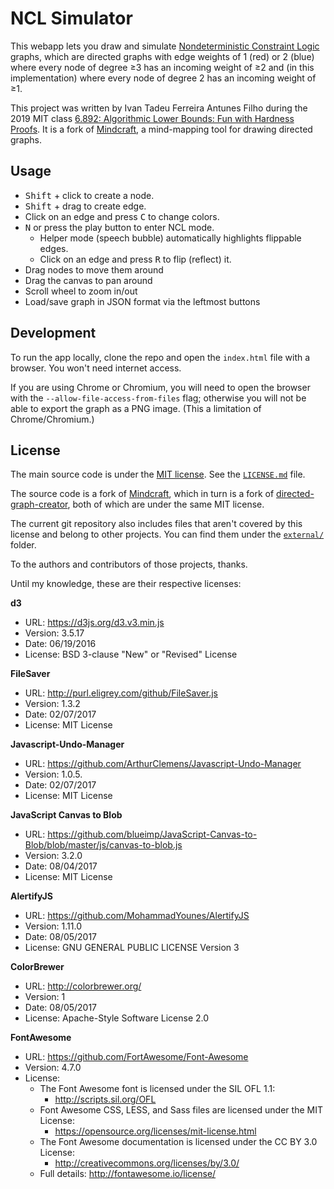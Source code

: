 NCL Simulator
=============

This webapp lets you draw and simulate
[Nondeterministic Constraint Logic](https://en.wikipedia.org/wiki/Nondeterministic_constraint_logic)
graphs, which are directed graphs with edge weights of 1 (red) or 2 (blue)
where every node of degree &ge;3 has an incoming weight of &ge;2 and
(in this implementation)
where every node of degree 2 has an incoming weight of &ge;1.

This project was written by Ivan Tadeu Ferreira Antunes Filho
during the 2019 MIT class
[6.892: Algorithmic Lower Bounds: Fun with Hardness Proofs](https://courses.csail.mit.edu/6.892/spring19/).
It is a fork of [Mindcraft](https://github.com/eldipa/Mindcraft),
a mind-mapping tool for drawing directed graphs.

## Usage

* <kbd>Shift</kbd> + click to create a node.
* <kbd>Shift</kbd> + drag to create edge.
* Click on an edge and press <kbd>C</kbd> to change colors.
* <kbd>N</kbd> or press the play button to enter NCL mode.
  * Helper mode (speech bubble) automatically highlights flippable edges.
  * Click on an edge and press <kbd>R</kbd> to flip (reflect) it.
* Drag nodes to move them around
* Drag the canvas to pan around
* Scroll wheel to zoom in/out
* Load/save graph in JSON format via the leftmost buttons

## Development

To run the app locally,
clone the repo and open the `index.html` file with a browser.
You won't need internet access.

If you are using Chrome or Chromium, you will need to open the browser with the `--allow-file-access-from-files` flag; otherwise you will not be able to export the graph as a PNG image. (This a limitation of Chrome/Chromium.)

## License

The main source code
is under the [MIT license](https://opensource.org/licenses/mit-license.html).
See the [`LICENSE.md`](LICENSE.md) file.

The source code is a fork of
[Mindcraft](https://github.com/eldipa/Mindcraft),
which in turn is a fork of
[directed-graph-creator](https://github.com/cjrd/directed-graph-creator),
both of which are under the same MIT license.

The current git repository also includes files that aren't covered by this license and belong to other projects.
You can find them under the [`external/`](external) folder.

To the authors and contributors of those projects, thanks.

Until my knowledge, these are their respective licenses:


**d3**
 - URL: https://d3js.org/d3.v3.min.js
 - Version: 3.5.17
 - Date: 06/19/2016
 - License: BSD 3-clause "New" or "Revised" License

**FileSaver**
 - URL: http://purl.eligrey.com/github/FileSaver.js
 - Version: 1.3.2
 - Date: 02/07/2017
 - License: MIT License

**Javascript-Undo-Manager**
 - URL: https://github.com/ArthurClemens/Javascript-Undo-Manager
 - Version: 1.0.5.
 - Date: 02/07/2017
 - License: MIT License

**JavaScript Canvas to Blob**
 - URL: https://github.com/blueimp/JavaScript-Canvas-to-Blob/blob/master/js/canvas-to-blob.js
 - Version: 3.2.0
 - Date: 08/04/2017
 - License: MIT License

**AlertifyJS**
 - URL: https://github.com/MohammadYounes/AlertifyJS
 - Version: 1.11.0
 - Date: 08/05/2017
 - License: GNU GENERAL PUBLIC LICENSE Version 3

**ColorBrewer**
 - URL: http://colorbrewer.org/
 - Version: 1
 - Date: 08/05/2017
 - License: Apache-Style Software License 2.0

**FontAwesome**
 - URL: https://github.com/FortAwesome/Font-Awesome
 - Version: 4.7.0
 - License: 
    - The Font Awesome font is licensed under the SIL OFL 1.1:
        - http://scripts.sil.org/OFL
    - Font Awesome CSS, LESS, and Sass files are licensed under the MIT License:
        - https://opensource.org/licenses/mit-license.html
    - The Font Awesome documentation is licensed under the CC BY 3.0 License:
        - http://creativecommons.org/licenses/by/3.0/
    - Full details: http://fontawesome.io/license/

